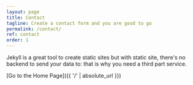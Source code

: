```yaml
---
layout: page
title: Contact
tagline: Create a contact form and you are good to go
permalink: /contact/
ref: contact
order: 1
---
```


Jekyll is a great tool to create static sites but with static site, there's no backend to send your data to: that is why you need a third part service.
     
[Go to the Home Page]({{ '/' | absolute_url }})